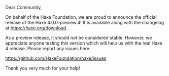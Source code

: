 Dear Community,

On behalf of the Haxe Foundation, we are proud to announce the official release of the Haxe 4.0.0-preview.4! It is available along with the changelog at https://haxe.org/download.

As a preview release, it should not be considered stable. However, we appreciate anyone testing this version which will help us with the real Haxe 4 release. Please report any issues here:

<https://github.com/HaxeFoundation/haxe/issues>

Thank you very much for your help!